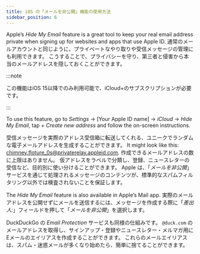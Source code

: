 ```yaml
---
title: iOS の「メールを非公開」機能の使用方法
sidebar_position: 6
---
```


Apple’s *Hide My Email* feature is a great tool to keep your real email address private when signing up for websites and apps that use Apple ID. 通常のメールアカウントと同じように、プライベートなやり取りや受信メッセージの管理にも利用できます。 こうすることで、プライバシーを守り、第三者と侵害から本当のメールアドレスを隠しておくことができます。

:::note

この機能はiOS 15以降でのみ利用可能で、iCloud+のサブスクリプションが必要です。

:::

To use this feature, go to *Settings* → [Your Apple ID name] → *iCloud* → *Hide My Email*, tap *+ Create new address* and follow the on-screen instructions.

受信メッセージを実際のアドレス受信箱に転送してくれる、ユニークでランダムな電子メールアドレスを生成することができます。 It might look like this: chimney.floture_0s@privaterelay.appleid.com. 作成できるメールアドレスの数に上限はありません。 仮アドレスをラベルで分類し、登録、ニュースレターの受信など、目的別に使い分けることができます。 Apple は、「*メールを非公開*」サービスを通じて処理されるメッセージのコンテンツが、標準的なスパムフィルタリング以外では検査されないことを保証します。

The *Hide My Email* feature is also available in Apple’s Mail app. 実際のメールアドレスを公開せずにメールを送信するには、メッセージを作成する際に「*差出人:*」フィールドを押して「*メールを非公開*」を選択します。

DuckDuckGo の *Email Protection* サービスも同様の仕組みです。 `@duck.com` のメールアドレスを取得し、サインアップ・登録やニュースレター・メルマガ用にEメールのエイリアスを作成することができます。 これらのメールエイリアスは、スパム・迷惑メールが多くなり始めたら、簡単に捨てることができます。

